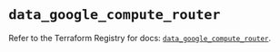 # `data_google_compute_router`

Refer to the Terraform Registry for docs: [`data_google_compute_router`](https://registry.terraform.io/providers/hashicorp/google-beta/5.24.0/docs/data-sources/google_compute_router).
